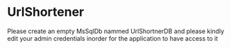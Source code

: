 # UrlShortener

Please create an empty MsSqlDb nammed UrlShortnerDB and please kindly edit your admin credentials inorder for the application to have access to it 
